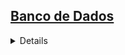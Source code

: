 ## <a href="https://github.com/Hidekithiago/CSharp/blob/master/README.md">Banco de Dados</a> <br>
<details>
<details><summary><b>SQL SERVER</b></summary>
  
####  NuGet
  >using System.Data.SqlClient
  
####  import
  >using System.Data.SqlClient; //Instalar o System.Data.SqlClient
     
####  Code
  > SqlConnection conexao = new SqlConnection(connString); <br>
            conexao.Open(); <br>
            SqlCommand cmd = new SqlCommand(query, conexao); <br>
            SqlDataReader reader = cmd.ExecuteReader(); <br>
            while (reader.Read()) <br>
            { <br>
                MessageBox.Show(String.Format("{0};{1};{2};{3}", reader[0], reader[1], reader[2], reader[3])); <br>
            } <br>
            conexao.Close(); <br>
  
</details>
<details><summary><b>MYSQL</b></summary>
  
####  NuGet
  >MySQL.Data
  
####  import
  >using MySql.Data.MySqlClient; //Instalar o MySQL.Data
  
####  Code
  >MySqlConnection conexao = new MySqlConnection(connString); //Cria conexão com o BD na variável conexao <br>
            conexao.Open(); //Libera a conexão <br>
            MySqlCommand cmd = new MySqlCommand(query, conexao); //Executa a query na conexão <br> 
            MySqlDataReader reader = cmd.ExecuteReader(); //Salva os dados em uma variável <br>
            while (reader.Read()) //Cria uma recorrencia para os dados encontrados(Semelhante ao "FOR EACH") <br>
            { <br>
                MessageBox.Show(String.Format("{0};{1};{2};{3}", reader[0], reader[1], reader[2], reader[3])); //Mostra o resultado <br>
            } <br>
            conexao.Close(); //Fecha conexão <br>
  
</details>
<details><summary><b>MYSQL</b></summary>
  
####  NuGet
  >MySQL.Data
  
####  import
  >using MySql.Data.MySqlClient; //Instalar o MySQL.Data
  
####  Code
  >using (var conexao = new MySqlConnection(mysqldb))
  ><br>          {
  ><br>                conexao.Open(); //Libera a conexão
  ><br>                string query = "SELECT * FROM retencao_ecac where cnpj_benef = '" + cnpjBeneficio + "' and cnpj_pagador = '" + cnpjPagador + "' and imposto = " + rendimento;
  ><br>                Console.WriteLine(query);
  ><br>                MySqlCommand cmd = new MySqlCommand(query, conexao); //Executa a query na conexão
  ><br>                MySqlDataReader reader = cmd.ExecuteReader();
  ><br>                if (reader.HasRows) return 1;
  ><br>                else return 0;              
  ><br>            }
  
</details>

<details><summary><b>ORACLE</b></summary>
  
####  NuGet
  >using Oracle.ManagedDataAccess
  
####  import
  >using Oracle.ManagedDataAccess.Client; //Instalar Oracle.ManagedDataAccess
  
####  Code
  >OracleConnection conexao = new OracleConnection(connString); <br>
            conexao.Open(); <br>
            OracleCommand cmd = new OracleCommand(query, conexao); <br>
            OracleDataReader reader = cmd.ExecuteReader(); <br>
            while (reader.Read()) <br>
            { <br>
                MessageBox.Show(String.Format("{0};{1};{2};{3}", reader[0], reader[1], reader[2], reader[3])); <br>
            } <br>
            conexao.Close(); <br>
  
</details>
</details>
